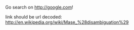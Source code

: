 Go search on <http://google.com>!

link should be url decoded: <http://en.wikipedia.org/wiki/Mase_%28disambiguation%29>
